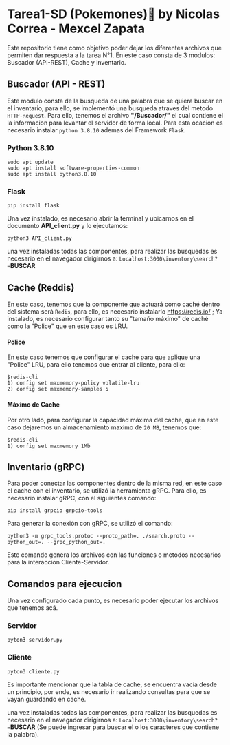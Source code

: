 # Tarea1-SD (Pokemones)🤑 by Nicolas Correa - Mexcel Zapata
Este repositorio tiene como objetivo poder dejar los diferentes archivos que permiten dar respuesta a la tarea N°1. En este caso consta de 3 modulos: Buscador (API-REST), Cache y inventario.




## Buscador (API - REST)
Este modulo consta de la busqueda de una palabra que se quiera buscar en el inventario, para ello, se implementó una busqueda atraves del metodo `HTTP-Request`.
Para ello, tenemos el archivo **"/Buscador/"** el cual contiene el la informacion para levantar el servidor de forma local. Para esta ocacion es necesario instalar `python 3.8.10`
ademas del Framework `Flask`.


### Python 3.8.10
```
sudo apt update
sudo apt install software-properties-common
sudo apt install python3.8.10
```
### Flask

```
pip install flask
```

Una vez instalado, es necesario abrir la terminal y ubicarnos en el documento **API_client.py** y lo ejecutamos:
```
python3 API_client.py
```
una vez instaladas todas las componentes, para realizar las busquedas es necesario en el navegador dirigirnos a: `Localhost:3000\inventory\search?=`**BUSCAR**


## Cache (Reddis)
En este caso, tenemos que la componente que actuará como caché dentro del sistema será `Redis`, para ello, es necesario instalarlo https://redis.io/ ; Ya instalado, es necesario configurar tanto su "tamaño máximo" de caché como la "Police" que en este caso es LRU.

#### Police
En este caso tenemos que configurar el cache para que aplique una "Police" LRU, para ello tenemos que entrar al cliente, para ello: 

```
$redis-cli
1) config set maxmemory-policy volatile-lru
2) config set maxmemory-samples 5
```

#### Máximo de Cache
Por otro lado, para configurar la capacidad máxima del cache, que en este caso dejaremos un almacenamiento maximo de `20 MB`, tenemos que:
```
$redis-cli
1) config set maxmemory 1Mb
```

## Inventario (gRPC)
Para poder conectar las componentes dentro de la misma red, en este caso el cache con el inventario, se utilizó la herramienta gRPC. Para ello, es necesario instalar gRPC, con el siguientes comando: 

```
pip install grpcio grpcio-tools
```
Para generar la conexión con gRPC, se utilizó el comando:
```
python3 -m grpc_tools.protoc --proto_path=. ./search.proto --python_out=. --grpc_python_out=.
```
Este comando genera los archivos con las funciones o metodos necesarios para la interaccion Cliente-Servidor.

## Comandos para ejecucion
Una vez configurado cada punto, es necesario poder ejecutar los archivos que tenemos acá.
### Servidor
```
pyton3 servidor.py
```
### Cliente
```
pyton3 cliente.py
```

Es importante mencionar que la tabla de cache, se encuentra vacía desde un principio, por ende, es necesario ir realizando consultas para que se vayan guardando en cache.

una vez instaladas todas las componentes, para realizar las busquedas es necesario en el navegador dirigirnos a: `Localhost:3000\inventory\search?=`**BUSCAR** (Se puede ingresar para buscar el o los caracteres que contiene la palabra).







